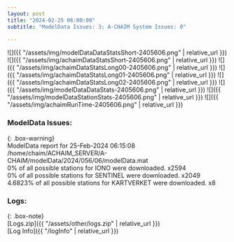 ```yaml
---
layout: post
title: "2024-02-25 06:00:00"
subtitle: "ModelData Issues: 3; A-CHAIM System Issues: 0"

---
```


![]({{ "/assets/img/modelDataDataStatsShort-2405606.png" | relative_url }})
![]({{ "/assets/img/achaimDataStatsShort-2405606.png" | relative_url }})
![]({{ "/assets/img/achaimDataStatsLong00-2405606.png" | relative_url }})
![]({{ "/assets/img/achaimDataStatsLong01-2405606.png" | relative_url }})
![]({{ "/assets/img/achaimDataStatsLong02-2405606.png" | relative_url }})
![]({{ "/assets/img/modelDataDataStats-2405606.png" | relative_url }})
![]({{ "/assets/img/modelDataStationStats-2405606.png" | relative_url }})
![]({{ "/assets/img/achaimRunTime-2405606.png" | relative_url }})


### ModelData Issues:  
  
{: .box-warning}  
 ModelData report for 25-Feb-2024 06:15:08   
 /home/chaim/ACHAIM_SERVER/A-CHAIM/modelData/2024/056/06/modelData.mat   
 0% of all possible stations for IONO were downloaded. x2594   
 0% of all possible stations for SENTINEL were downloaded. x2049   
 4.6823% of all possible stations for KARTVERKET were downloaded. x8   
  


### Logs:  
  
{: .box-note}  
[Logs.zip]({{ "/assets/other/logs.zip" | relative_url }})  
[Log Info]({{ "/logInfo" | relative_url }})  
